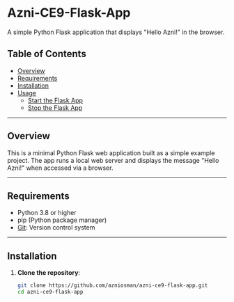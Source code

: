 # Azni-CE9-Flask-App

A simple Python Flask application that displays "Hello Azni!" in the browser.

## Table of Contents

- [Overview](#overview)
- [Requirements](#requirements)
- [Installation](#installation)
- [Usage](#usage)
  - [Start the Flask App](#start-the-flask-app)
  - [Stop the Flask App](#stop-the-flask-app)

---

## Overview

This is a minimal Python Flask web application built as a simple example project. The app runs a local web server and displays the message "Hello Azni!" when accessed via a browser.

---

## Requirements

- Python 3.8 or higher
- pip (Python package manager)
- [Git](https://git-scm.com/downloads): Version control system

---

## Installation

1. **Clone the repository**:
   ```bash
   git clone https://github.com/azniosman/azni-ce9-flask-app.git
   cd azni-ce9-flask-app
